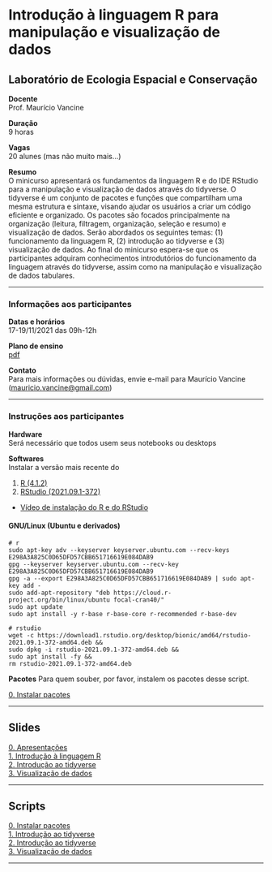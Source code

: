 # Introdução à linguagem R para manipulação e visualização de dados

## Laboratório de Ecologia Espacial e Conservação

**Docente**  
Prof. Maurício Vancine

**Duração**  
9 horas

**Vagas**  
20 alunes (mas não muito mais...)

**Resumo**  
O minicurso apresentará os fundamentos da linguagem R e do IDE RStudio para a manipulação e visualização de dados através do tidyverse. O tidyverse é um conjunto de pacotes e funções que compartilham uma mesma estrutura e sintaxe, visando ajudar os usuários a criar um código eficiente e organizado. Os pacotes são focados principalmente na organização (leitura, filtragem, organização, seleção e resumo) e visualização de dados. Serão abordados os seguintes temas: (1) funcionamento da linguagem R, (2) introdução ao tidyverse e (3) visualização de dados. Ao final do minicurso espera-se que os participantes adquiram conhecimentos introdutórios do funcionamento da linguagem através do tidyverse, assim como na manipulação e visualização de dados tabulares.

---

### Informações aos participantes

**Datas e horários**  
17-19/11/2021 das 09h-12h

**Plano de ensino**  
[pdf](https://github.com/mauriciovancine/workshop-r-data-manipulation-visualization/blob/main/00_plano_ensino/plano_ensino_workshop-r-data-manipulation-visualization.pdf)

**Contato**  
Para mais informações ou dúvidas, envie e-mail para Maurício Vancine (mauricio.vancine@gmail.com)

---

### Instruções aos participantes

**Hardware**  
Será necessário que todos usem seus notebooks ou desktops

**Softwares**  
Instalar a versão mais recente do 

1. [R (4.1.2)](https://www.r-project.org)
2. [RStudio (2021.09.1-372)](https://www.rstudio.com)

- [Vídeo de instalação do R e do RStudio](https://youtu.be/l1bWvZMNMCM)

#### GNU/Linux (Ubuntu e derivados)

```
# r
sudo apt-key adv --keyserver keyserver.ubuntu.com --recv-keys E298A3A825C0D65DFD57CBB651716619E084DAB9
gpg --keyserver keyserver.ubuntu.com --recv-key E298A3A825C0D65DFD57CBB651716619E084DAB9
gpg -a --export E298A3A825C0D65DFD57CBB651716619E084DAB9 | sudo apt-key add -
sudo add-apt-repository "deb https://cloud.r-project.org/bin/linux/ubuntu focal-cran40/"
sudo apt update
sudo apt install -y r-base r-base-core r-recommended r-base-dev

# rstudio
wget -c https://download1.rstudio.org/desktop/bionic/amd64/rstudio-2021.09.1-372-amd64.deb &&
sudo dpkg -i rstudio-2021.09.1-372-amd64.deb &&
sudo apt install -fy && 
rm rstudio-2021.09.1-372-amd64.deb
```

**Pacotes**
Para quem souber, por favor, instalem os pacotes desse script.

[0. Instalar pacotes](https://github.com/mauriciovancine/workshop-r-data-manipulation-visualization/02_scripts/00_script_r_data_manipulation-visualization.R)

---

## Slides

[0. Apresentações](https://mauriciovancine.github.io/workshop-r-data-manipulation-visualization/01_slides/00_slides_r_data_manipulation-visualization.html) <br>
[1. Introdução à linguagem R](https://mauriciovancine.github.io/workshop-r-data-manipulation-visualization/01_slides/01_slides_r_data_manipulation-visualization.html) <br>
[2. Introdução ao tidyverse](https://mauriciovancine.github.io/workshop-r-data-manipulation-visualization/01_slides/02_slides_r_data_manipulation-visualization.html) <br>
[3. Visualização de dados](https://mauriciovancine.github.io/workshop-r-data-manipulation-visualization/01_slides/03_slides_r_data_manipulation-visualization.html) <br>

---

## Scripts

[0. Instalar pacotes](https://github.com/mauriciovancine/workshop-r-data-manipulation-visualization/02_scripts/00_script_r_data_manipulation-visualization.R) <br>
[1. Introdução ao tidyverse](https://github.com/mauriciovancine/workshop-r-data-manipulation-visualization/02_scripts/01_script_r_data_manipulation-visualization.R) <br>
[2. Introdução ao tidyverse](https://github.com/mauriciovancine/workshop-r-data-manipulation-visualization/02_scripts/02_script_r_data_manipulation-visualization.R) <br>
[3. Visualização de dados](https://github.com/mauriciovancine/workshop-r-data-manipulation-visualization/02_scripts/03_script_r_data_manipulation-visualization.R) <br>

---
